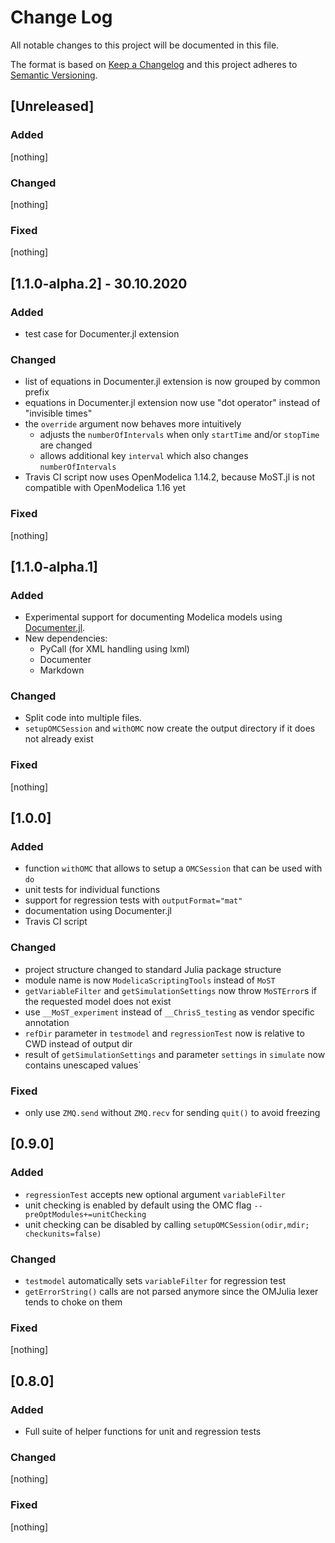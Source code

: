 # Change Log
All notable changes to this project will be documented in this file.

The format is based on [Keep a Changelog](http://keepachangelog.com/)
and this project adheres to [Semantic Versioning](http://semver.org/).

## [Unreleased]

### Added

[nothing]

### Changed

[nothing]

### Fixed

[nothing]

## [1.1.0-alpha.2] - 30.10.2020

### Added

* test case for Documenter.jl extension

### Changed

* list of equations in Documenter.jl extension is now grouped by common prefix
* equations in Documenter.jl extension now use "dot operator" instead of "invisible times"
* the `override` argument now behaves more intuitively
  - adjusts the `numberOfIntervals` when only `startTime` and/or `stopTime` are changed
  - allows additional key `interval` which also changes `numberOfIntervals`
* Travis CI script now uses OpenModelica 1.14.2, because MoST.jl is not compatible with OpenModelica 1.16 yet

### Fixed

[nothing]

## [1.1.0-alpha.1]

### Added

* Experimental support for documenting Modelica models using [Documenter.jl](https://github.com/JuliaDocs/Documenter.jl).
* New dependencies:
  * PyCall (for XML handling using lxml)
  * Documenter
  * Markdown

### Changed

* Split code into multiple files.
* `setupOMCSession` and `withOMC` now create the output directory if it does not already exist

### Fixed

[nothing]

## [1.0.0]

### Added

* function `withOMC` that allows to setup a `OMCSession` that can be used with `do`
* unit tests for individual functions
* support for regression tests with `outputFormat="mat"`
* documentation using Documenter.jl
* Travis CI script

### Changed

* project structure changed to standard Julia package structure
* module name is now `ModelicaScriptingTools` instead of `MoST`
* `getVariableFilter` and `getSimulationSettings` now throw `MoSTError`s if the requested model does not exist
* use `__MoST_experiment` instead of `__ChrisS_testing` as vendor specific annotation
* `refDir` parameter in `testmodel` and `regressionTest` now is relative to CWD instead of output dir
* result of `getSimulationSettings` and parameter `settings` in `simulate` now contains unescaped values`

### Fixed

* only use `ZMQ.send` without `ZMQ.recv` for sending `quit()` to avoid freezing

## [0.9.0]

### Added

* `regressionTest` accepts new optional argument `variableFilter`
* unit checking is enabled by default using the OMC flag `--preOptModules+=unitChecking`
* unit checking can be disabled by calling `setupOMCSession(odir,mdir; checkunits=false)`


### Changed

* `testmodel` automatically sets `variableFilter` for regression test
* `getErrorString()` calls are not parsed anymore since the OMJulia lexer tends to choke on them

### Fixed

[nothing]


## [0.8.0]

### Added

* Full suite of helper functions for unit and regression tests

### Changed

[nothing]

### Fixed

[nothing]
